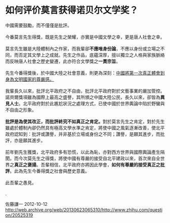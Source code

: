# 如何评价莫言获得诺贝尔文学奖？

<div class="zm-editable-content clearfix">中國需要鼓勵，而不僅僅是批評。<br><br>今番莫言先生得獎，既是先生之榮耀，亦實是中國文學之幸，更是唐人社會之幸。<br><br>莫言先生雖是大陸體制內之作家，而我輩卻<b>不應唯身份論</b>，不應以身份或立場之不同，而否定其文學上之成就。先生之作品，底蘊深厚，擅以獨立之人格與家族脈絡而反映唐人社會之歷史變遷，此亦符合文學獎之<b>一貫宗旨</b>。<br><br>先生今番得獎後，於中國大陸之社會意義，則更為深刻：<u>中國將第一次真正體會到身為文明國家的尊嚴感。</u><br><br>我輩長久以來，批評北平政府之不自由，批評北平政府對於文藝事業的嚴加管控。諾貝爾獎項雖為國際上最高之盛譽，其所頒之中國大陸公民，長久以來，卻皆為<b>異見人士</b>。北平政府對於此尷尬狀況之處理方式，已使中國於世界輿論中陷於野蠻與不自由之形象。<br><br><b>批評是為使其改正，而批評終究不如真正之肯定。</b>對於莫言先生之肯定，對於先生雖處於體制內卻仍然具有極高文學水準之肯定，將使中國之風氣逐漸改善，使北平政府認知到：批評或讚譽，并非基於立場或身份之不同；讚譽，是願其進步，而批評，亦是願其進步。<br><br>前年劉先生獲獎，北平政府多有恐慌，以此為恥，亦對西方世界與國際輿論產生隔閡。而今次莫先生之得獎，將使中國有尊嚴的接受自北平建政以來，首次來自全世界之<b>真正</b><b>之</b><b>褒揚</b>。吾輩相信，北平政府亦將因此學會，<b>如何有尊嚴的接受真正之批評</b>。此為先生今番得獎之社會與歷史意義。<br><br>此吾輩之愚見。<br><br>.</div>

佐藤謙一 2012-10-12 http://web.archive.org/web/20130623065310/http://www.zhihu.com/question/20525319